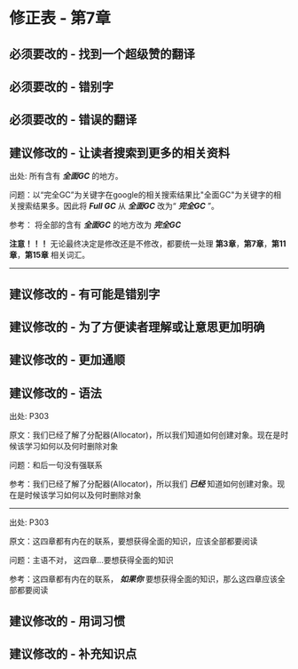# 修正表 - 第7章

## 必须要改的 - 找到一个超级赞的翻译

## 必须要改的 - 错别字

## 必须要改的 - 错误的翻译

## 建议修改的 - 让读者搜索到更多的相关资料

出处: 所有含有 ***全面GC*** 的地方。

问题：以“完全GC”为关键字在google的相关搜索结果比"全面GC"为关键字的相关搜索结果多。因此将 ***Full GC*** 从  ***全面GC*** 改为“ ***完全GC*** ”。

参考：
将全部的含有 ***全面GC*** 的地方改为 ***完全GC***

**注意！！！** 无论最终决定是修改还是不修改，都要统一处理 **第3章**，**第7章**，**第11章**，**第15章** 相关词汇。

------

## 建议修改的 - 有可能是错别字

## 建议修改的 - 为了方便读者理解或让意思更加明确

## 建议修改的 - 更加通顺

## 建议修改的 - 语法

出处: P303

原文：我们已经了解了分配器(Allocator)，所以我们知道如何创建对象。现在是时候该学习如何以及何时删除对象

问题：和后一句没有强联系

参考：我们已经了解了分配器(Allocator)，所以我们 ***已经*** 知道如何创建对象。现在是时候该学习如何以及何时删除对象

------

出处: P303

原文：这四章都有内在的联系，要想获得全面的知识，应该全部都要阅读

问题：主语不对， 这四章...要想获得全面的知识

参考：这四章都有内在的联系， ***如果你*** 要想获得全面的知识，那么这四章应该全部都要阅读

## 建议修改的 - 用词习惯

## 建议修改的 - 补充知识点
